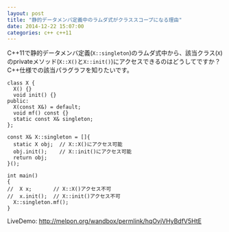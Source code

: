 ```yaml
---
layout: post
title: "静的データメンバ定義中のラムダ式がクラススコープになる理由"
date: 2014-12-22 15:07:00
categories: c++ c++11
---
```

<p>C++11で静的データメンバ定義(<code>X::singleton</code>)のラムダ式中から、該当クラス(<code>X</code>)のprivateメソッド(<code>X::X()</code>と<code>X::init()</code>)にアクセスできるのはどうしてですか？ C++仕様での該当パラグラフを知りたいです。</p>

<pre><code>class X {
  X() {}
  void init() {}
public:
  X(const X&amp;) = default;
  void mf() const {}
  static const X&amp; singleton;
};

const X&amp; X::singleton = []{
  static X obj;  // X::X()にアクセス可能
  obj.init();    // X::init()にアクセス可能
  return obj;
}();

int main()
{
//  X x;       // X::X()アクセス不可
//  x.init();  // X::init()アクセス不可
  X::singleton.mf();
}
</code></pre>

<p>LiveDemo: <a href="http://melpon.org/wandbox/permlink/hqOvjVHyBdfV5HtE" rel="nofollow">http://melpon.org/wandbox/permlink/hqOvjVHyBdfV5HtE</a></p>
